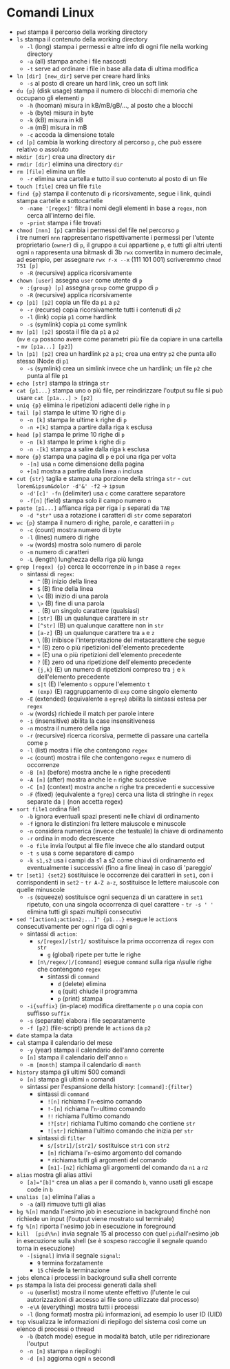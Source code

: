 # Comandi Linux
* `pwd` stampa il percorso della working directory
* `ls` stampa il contenuto della working directory
  * `-l` (long) stampa i permessi e altre info di ogni file nella working directory
  * `-a` (all) stampa anche i file nascosti
  * `-t` serve ad ordinare i file in base alla data di ultima modifica
* `ln [dir] [new_dir]` serve per creare hard links
  * `-s` al posto di creare un hard link, creo un soft link
* `du {p}` (disk usage) stampa il numero di blocchi di memoria che occupano gli elementi `p`
  * `-h` (hooman) misura in kB/mB/gB/..., al posto che a blocchi
  * `-b` (byte) misura in byte
  * `-k` (kB) misura in kB
  * `-m` (mB) misura in mB
  * `-c` accoda la dimensione totale
* `cd [p]` cambia la working directory al percorso `p`, che può essere relativo o assoluto 
* `mkdir [dir]` crea una directory `dir`
* `rmdir [dir]` elimina una directory `dir`
* `rm [file]` elimina un file
  * `-r` elimina una cartella e tutto il suo contenuto al posto di un file
* `touch [file]` crea un file `file`
* `find {p}` stampa il contenuto di `p` ricorsivamente, segue i link, quindi stampa cartelle e sottocartelle
  * `-name '[regex]'` filtra i nomi degli elementi in base a `regex`, non cerca all'interno dei file.
  * `-print` stampa i file trovati
* `chmod [nnn] [p]` cambia i permessi del file nel percorso `p`\
  i tre numeri `nnn` rappresentano rispettivamente i permessi per l'utente proprietario (`owner`) di `p`, il gruppo a cui appartiene `p`, e tutti gli altri utenti\
  ogni `n` rappresenta una bitmask di 3b `rwx` convertita in numero decimale, ad esempio, per assegnare `rwx r-x --x` (111 101 001) scriveremmo `chmod 751 [p]`
  * `-R` (recursive) applica ricorsivamente
* `chown [user]` assegna `user` come utente di `p`
  * `:{group} [p]` assegna `group` come gruppo di `p`
  * `-R` (recursive) applica ricorsivamente
* `cp [p1] [p2]` copia un file da `p1` a `p2`
  * `-r` (recurse) copia ricorsivamente tutti i contenuti di `p2`
  * `-l` (link) copia `p1` come hardlink
  * `-s` (symlink) copia `p1` come symlink
* `mv [p1] [p2]` sposta il file da `p1` a `p2`\
(`mv` e `cp` possono avere come parametri più file da copiare in una cartella - `mv [p1a...] [p2]`)
* `ln [p1] [p2]` crea un hardlink `p2` a `p1`; crea una entry `p2` che punta allo stesso INode di `p1`
  * `-s` (symlink) crea un simlink invece che un hardlink; un file `p2` che punta al file `p1`
* `echo [str]` stampa la stringa `str`
* `cat {p1...}` stampa uno o più file, per reindirizzare l'output su file si può usare `cat [p1a...] > [p2]`
* `uniq {p}` elimina le ripetizioni adiacenti delle righe in `p`
* `tail [p]` stampa le ultime 10 righe di `p`
  * `-n [k]` stampa le ultime `k` righe di `p`
  * `-n +[k]` stampa a partire dalla riga `k` esclusa
* `head [p]` stampa le prime 10 righe di `p`
  * `-n [k]` stampa le prime `k` righe di `p`
  * `-n -[k]` stampa a salire dalla riga `k` esclusa
* `more {p}` stampa una pagina di `p` e poi una riga per volta
  * `-[n]` usa `n` come dimensione della pagina
  * `+[n]` mostra a partire dalla linea `n` inclusa
* `cut {str}` taglia e stampa una porzione della stringa `str` - `cut lorem&ipsum&dolor -d'&' -f2` -> `ipsum`
  * `-d'[c]' -fn` (delimiter) usa `c` come carattere separatore
  * `-f[n]` (field) stampa solo il campo numero `n`
* `paste [p1...]` affianca riga per riga i `p` separati da `TAB`
  * `-d "str"` usa a rotazione i caratteri di `str` come separatori
* `wc {p}` stampa il numero di righe, parole, e caratteri in `p`
  * `-c` (count) mostra numero di byte
  * `-l` (lines) numero di righe
  * `-w` (words) mostra solo numero di parole
  * `-m` numero di caratteri
  * `-L` (length) lunghezza della riga più lunga
* `grep [regex] {p}` cerca le occorrenze in `p` in base a `regex`
  * sintassi di `regex`:
    * `^` (B) inizio della linea
    * `$` (B) fine della linea
    * `\<` (B) inizio di una parola
    * `\>` (B) fine di una parola
    * `.` (B) un singolo carattere (qualsiasi)
    * `[str]` (B) un qualunque carattere in `str`
    * `[^str]` (B) un qualunque carattere non in `str`
    * `[a-z]` (B) un qualunque carattere tra `a` e `z`
    * `\` (B) inibisce l'interpretazione del metacarattere che segue
    * `*` (B) zero o più ripetizioni dell'elemento precedente
    * `+` (E) una o più ripetizioni dell'elemento precedente
    * `?` (E) zero od una ripetizione dell'elemento precedente
    * `{j,k}` (E) un numero di ripetizioni compreso tra `j` e `k` dell'elemento precedente
    * `s|t` (E) l'elemento `s` oppure l'elemento `t`
    * `(exp)` (E) raggruppamento di `exp` come singolo elemento
  * `-E` (extended) (equivalente a `egrep`) abilita la sintassi estesa per `regex`
  * `-w` (words) richiede il match per parole intere
  * `-i` (insensitive) abilita la case insensitiveness
  * `-n` mostra il numero della riga
  * `-r` (recursive) ricerca ricorsiva, permette di passare una cartella come `p`
  * `-l` (list) mostra i file che contengono `regex`
  * `-c` (count) mostra i file che contengono `regex` e numero di occorrenze
  * `-B [n]` (before) mostra anche le `n` righe precedenti
  * `-A [n]` (after) mostra anche le `n` righe successive
  * `-C [n]` (context) mostra anche `n` righe tra precedenti e successive
  * `-F` (fixed) (equivalente a `fgrep`) cerca una lista di stringhe in `regex` separate da `|` (non accetta regex)
* `sort file1` ordina file1
  * `-b` ignora eventuali spazi presenti nelle chiavi di ordinamento
  * `-f` ignora le distinzioni fra lettere maiuscole e minuscole
  * `-n` considera numerica (invece che testuale) la chiave di ordinamento
  * `-r` ordina in modo decrescente
  * `-o file` invia l’output al file file invece che allo standard output
  * `-t s` usa s come separatore di campo
  * `-k s1,s2` usa i campi da s1 a s2 come chiavi di ordinamento
ed eventualmente i successivi (fino a fine linea)
in caso di 'pareggio'
* `tr [set1] {set2}` sostituisce le occorrenze dei caratteri in `set1`, con i corrispondenti in `set2` - `tr A-Z a-z`, sostituisce le lettere maiuscole con quelle minuscole
  * `-s` (squeeze) sostituisce ogni sequenza di un carattere in `set1` ripetuto, con una singola occorrenza di quel carattere - `tr -s ' '` elimina tutti gli spazi multipli consecutivi
* `sed "[action1;action2;...]" {p1...}` esegue le `action`s consecutivamente per ogni riga di ogni `p`
  * sintassi di `action`:
    * `s/[regex]/[str]/` sostituisce la prima occorrenza di `regex`  con `str`
      * `g` (global) ripete per tutte le righe
    * `[n\/regex/]/[command]` esegue `command` sulla riga `n`\sulle righe che contengono `regex`
      * sintassi di `command`
        * `d` (delete) elimina
        * `q` (quit) chiude il programma
        * `p` (print) stampa
  * `-i{suffix}` (in-place) modifica direttamente `p` o una copia con suffisso `suffix`
  * `-s` (separate) elabora i file separatamente
  * `-f [p2]` (file-script) prende le `action`s da `p2`
* `date` stampa la data
* `cal` stampa il calendario del mese
  * `-y` (year) stampa il calendario dell'anno corrente
  * `[n]` stampa il calendario dell'anno `n`
  * `-m [month]` stampa il calendario di `month`
* `history` stampa gli ultimi 500 comandi
  * `[n]` stampa gli ultimi `n` comandi
  * sintassi per l'espansione della history: `[command]:{filter}`
    * sintassi di `command`
      * `![n]` richiama l'`n`-esimo comando
      * `!-[n]` richiama l'`n`-ultimo comando
      * `!!` richiama l'ultimo comando
      * `!?[str]` richiama l'ultimo comando che contiene `str`
      * `![str]` richiama l'ultimo comando che inizia per `str`
    * sintassi di `filter`
      * `s/[str1]/[str2]/` sostituisce `str1` con `str2`
      * `[n]` richiama l'`n`-esimo argomento del comando
      * `*` richiama tutti gli argomenti del comando
      * `[n1]-[n2]` richiama gli argomenti del comando da `n1` a `n2`
* `alias` mostra gli alias attivi
  * `[a]="[b]"`  crea un alias `a` per il comando `b`, vanno usati gli escape code in `b`
* `unalias [a]` elimina l'alias `a`
  * `-a` (all) rimuove tutti gli alias
* `bg %[n]` manda l'`n`esimo job in esecuzione in background finché non richiede un input (l'output viene mostrato sul terminale)
* `fg %[n]` riporta l'`n`esimo job in esecuzione in foreground
* `kill  [pid\%n]` invia segnale 15 al processo con quel `pid`\all'`n`esimo job in esecuzione sulla shell (se è sospeso raccoglie il segnale quando torna in esecuzione)
  * `-[signal]` invia il segnale `signal`:
    * `9` termina forzatamente
    * `15` chiede la terminazione
* `jobs` elenca i processi in background sulla shell corrente
* `ps` stampa la lista dei processi generati dalla shell
  * `-u` (userlist) mostra il nome utente effettivo (l'utente le cui autorizzazioni di accesso ai file sono utilizzate dal processo)
  * `-e\A` (everything) mostra tutti i processi
  * `-l` (long format) mostra più informazioni, ad esempio lo user ID (UID)
* `top` visualizza le informazioni di riepilogo del sistema così come un elenco di processi o thread
  * `-b` (batch mode) esegue in modalità batch, utile per ridirezionare l'output
  * `-n [n]` stampa `n` riepiloghi
  * `-d [n]` aggiorna ogni `n` secondi